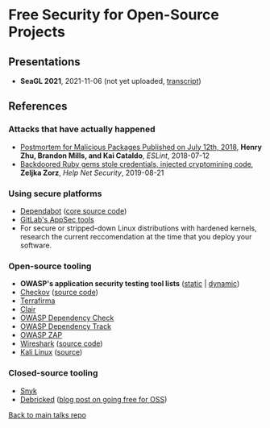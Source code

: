 # Free Security for Open-Source Projects

## Presentations

- **SeaGL 2021**, 2021-11-06 (not yet uploaded, [transcript](transcript.md))

## References

### Attacks that have actually happened

* [Postmortem for Malicious Packages Published on July 12th, 2018](https://eslint.org/blog/2018/07/postmortem-for-malicious-package-publishes), **Henry Zhu, Brandon Mills, and Kai Cataldo**, *ESLint*, 2018-07-12
* [Backdoored Ruby gems stole credentials, injected cryptomining code](https://www.helpnetsecurity.com/2019/08/21/backdoored-ruby-gems/), **Zeljka Zorz**, *Help Net Security*, 2019-08-21

### Using secure platforms

* [Dependabot](https://docs.github.com/en/code-security/supply-chain-security/keeping-your-dependencies-updated-automatically/keeping-your-actions-up-to-date-with-dependabot) ([core source code](https://github.com/dependabot/dependabot-core))
* [GitLab's AppSec tools](https://docs.gitlab.com/ee/user/application_security/)
* For secure or stripped-down Linux distributions with hardened kernels, research the current reccomendation at the time that you deploy your software.

### Open-source tooling

* **OWASP's application security testing tool lists** ([static](https://owasp.org/www-community/Source_Code_Analysis_Tools#) | [dynamic](https://owasp.org/www-community/Vulnerability_Scanning_Tools#))
* [Checkov](https://www.checkov.io/) ([source code](https://www.github.com/bridgecrewio/checkov))
* [Terrafirma](https://github.com/wayfair/terrafirma)
* [Clair]()
* [OWASP Dependency Check]()
* [OWASP Dependency Track]()
* [OWASP ZAP]()
* [Wireshark](https://www.wireshark.org/) ([source code](https://gitlab.com/wireshark/wireshark))
* [Kali Linux](https://www.kali.org/) ([source](https://www.kali.org/docs/general-use/kali-linux-sources-list-repositories/))

### Closed-source tooling

* [Snyk](https://snyk.io/plans/)
* [Debricked](https://debricked.com/) ([blog post on going free for OSS](https://debricked.com/blog/debricked-made-free-for-open-source-maintainers/))

[Back to main talks repo](https://github.com/lisushka/talks)
